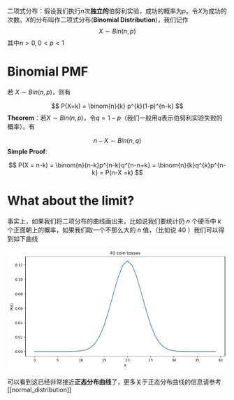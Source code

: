 二项式分布：假设我们执行$n$次**独立的**伯努利实验，成功的概率为$p$。令$X$为成功的次数。$X$的分布叫作二项式分布(**Binomial Distribution**)，我们记作
$$
X \sim Bin(n,p)
$$
其中$n>0, 0<p<1$

# Binomial PMF
若 $X \sim Bin(n,p)$，则有

$$
P(X=k) = \binom{n}{k} p^{k}(1-p)^{n-k}
$$
**Theorem**：若$X \sim Bin(n,p)$，令$q=1-p$（我们一般用$q$表示伯努利实验失败的概率）。有

$$
n-X \sim Bin(n,q)
$$
**Simple Proof**:

$$
P(X = n-k) = \binom{n}{n-k}p^{n-k}q^{n-n+k} = \binom{n}{k}q^{k}p^{n-k} = P(n-X =k)
$$
# What about the limit?
事实上，如果我们将二项分布的曲线画出来，比如说我们要统计扔 $n$ 个硬币中 $k$ 个正面朝上的概率，如果我们取一个不那么大的 $n$ 值，（比如说 $40$ ）我们可以得到如下曲线

![binomial_curve](../../2-Sources/Assets/binom_curve.png)

可以看到这已经非常接近**正态分布曲线**了，更多关于正态分布曲线的信息请参考[[normal_distribution]]
